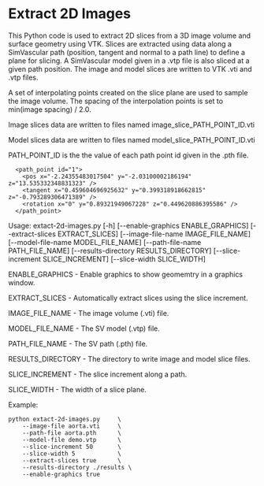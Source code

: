 
# Extract 2D Images 

This Python code is used to extract 2D slices from a 3D image volume and surface geometry using VTK.
Slices are extracted using data along a SimVascular path (position, tangent and normal to a path line)
to define a plane for slicing. A SimVascular model given in a .vtp file is also sliced at a given path 
position. The image and model slices are written to VTK .vti and .vtp files.

A set of interpolating points created on the slice plane are used to sample the image volume. The spacing
of the interpolation points is set to min(image spacing) / 2.0.

Image slices data are written to files named image_slice_PATH_POINT_ID.vti

Model slices data are written to files named model_slice_PATH_POINT_ID.vti

PATH_POINT_ID is the the value of each path point id given in the .pth file. 

```
  <path_point id="1">
    <pos x="-2.24355483017504" y="-2.03100002186194" z="13.535332348831323" />
    <tangent x="0.459604696925632" y="0.399318918662815" z="-0.793289306471389" />
    <rotation x="0" y="0.89321949067228" z="0.449620886395586" />
  </path_point>
```


Usage: extact-2d-images.py [-h] [--enable-graphics ENABLE_GRAPHICS] [--extract-slices EXTRACT_SLICES] [--image-file-name IMAGE_FILE_NAME]
                           [--model-file-name MODEL_FILE_NAME] [--path-file-name PATH_FILE_NAME] [--results-directory RESULTS_DIRECTORY]
                           [--slice-increment SLICE_INCREMENT] [--slice-width SLICE_WIDTH]

  ENABLE_GRAPHICS - Enable graphics to show geomemtry in a graphics window.

  EXTRACT_SLICES  - Automatically extract slices using the slice increment.

  IMAGE_FILE_NAME - The image volume (.vti) file.

  MODEL_FILE_NAME - The SV model (.vtp) file.

  PATH_FILE_NAME - The SV path (.pth) file.

  RESULTS_DIRECTORY - The directory to write image and model slice files.

  SLICE_INCREMENT - The slice increment along a path.

  SLICE_WIDTH - The width of a slice plane.


Example:

    python extact-2d-images.py     \
        --image-file aorta.vti     \
        --path-file aorta.pth      \
        --model-file demo.vtp      \
        --slice-increment 50       \
        --slice-width 5            \
        --extract-slices true      \
        --results-directory ./results \
        --enable-graphics true


